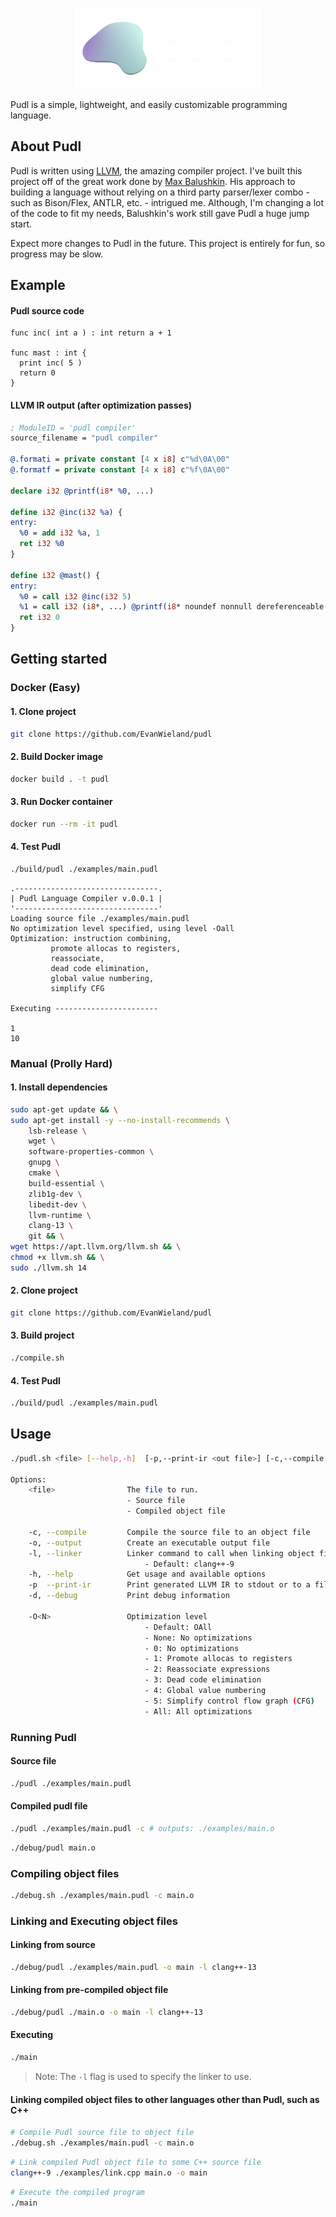 <p align="center">
<img width="300" src="https://github.com/EvanWieland/Pudl/blob/master/brand/pudl-logo-light.png?raw=true">
</p>

Pudl is a simple, lightweight, and easily customizable programming language.

## About Pudl

Pudl is written using [LLVM](http://llvm.org/), the amazing compiler project. I've built this project off of the
great work done by [Max Balushkin](https://github.com/NoxChimaera). His approach to building a language without
relying on a third party parser/lexer combo - such as Bison/Flex, ANTLR, etc. - intrigued me. Although, I'm changing a
lot of the code to fit my needs, Balushkin's work still gave Pudl a huge jump start.

Expect more changes to Pudl in the future. This project is entirely for fun, so progress may be slow.

## Example

#### Pudl source code

```pudl
func inc( int a ) : int return a + 1

func mast : int {
  print inc( 5 )
  return 0
}
```

#### LLVM IR output (after optimization passes)

```llvm
; ModuleID = 'pudl compiler'
source_filename = "pudl compiler"

@.formati = private constant [4 x i8] c"%d\0A\00"
@.formatf = private constant [4 x i8] c"%f\0A\00"

declare i32 @printf(i8* %0, ...)

define i32 @inc(i32 %a) {
entry:
  %0 = add i32 %a, 1
  ret i32 %0
}

define i32 @mast() {
entry:
  %0 = call i32 @inc(i32 5)
  %1 = call i32 (i8*, ...) @printf(i8* noundef nonnull dereferenceable(1) getelementptr inbounds ([4 x i8], [4 x i8]* @.formati, i64 0, i64 0), i32 %0)
  ret i32 0
}
```

## Getting started

### Docker (Easy)

#### 1. Clone project
```sh
git clone https://github.com/EvanWieland/pudl
```

#### 2. Build Docker image
```sh
docker build . -t pudl
```

#### 3. Run Docker container
```sh
docker run --rm -it pudl
```

#### 4. Test Pudl
```sh
./build/pudl ./examples/main.pudl
```

```
.--------------------------------.
| Pudl Language Compiler v.0.0.1 |
'--------------------------------'
Loading source file ./examples/main.pudl
No optimization level specified, using level -Oall
Optimization: instruction combining, 
         promote allocas to registers, 
         reassociate, 
         dead code elimination, 
         global value numbering, 
         simplify CFG

Executing -----------------------

1
10
```

### Manual (Prolly Hard)

#### 1. Install dependencies

```sh
sudo apt-get update && \
sudo apt-get install -y --no-install-recommends \
    lsb-release \
    wget \
    software-properties-common \
    gnupg \
    cmake \
    build-essential \
    zlib1g-dev \
    libedit-dev \
    llvm-runtime \
    clang-13 \
    git && \
wget https://apt.llvm.org/llvm.sh && \
chmod +x llvm.sh && \
sudo ./llvm.sh 14
```

#### 2. Clone project

```sh
git clone https://github.com/EvanWieland/pudl
```

#### 3. Build project

```sh
./compile.sh
```

#### 4. Test Pudl
```sh
./build/pudl ./examples/main.pudl
```

## Usage

```sh 
./pudl.sh <file> [--help,-h]  [-p,--print-ir <out file>] [-c,--compile <out file>] [-o, --output <out file>] [-O<N>] [-l,--linker <linker>]

Options:
    <file>                The file to run.
                          - Source file
                          - Compiled object file
                          
    -c, --compile         Compile the source file to an object file
    -o, --output          Create an executable output file
    -l, --linker          Linker command to call when linking object files.
                              - Default: clang++-9  
    -h, --help            Get usage and available options
    -p  --print-ir        Print generated LLVM IR to stdout or to a file
    -d, --debug           Print debug information

    -O<N>                 Optimization level
                              - Default: OAll
                              - None: No optimizations
                              - 0: No optimizations
                              - 1: Promote allocas to registers
                              - 2: Reassociate expressions
                              - 3: Dead code elimination
                              - 4: Global value numbering
                              - 5: Simplify control flow graph (CFG)
                              - All: All optimizations
```

### Running Pudl

#### Source file

```sh
./pudl ./examples/main.pudl
```

#### Compiled pudl file

```sh
./pudl ./examples/main.pudl -c # outputs: ./examples/main.o
```

```sh
./debug/pudl main.o 
```

### Compiling object files

```sh
./debug.sh ./examples/main.pudl -c main.o
```

### Linking and Executing object files

#### Linking from source

```sh
./debug/pudl ./examples/main.pudl -o main -l clang++-13
```

#### Linking from pre-compiled object file

```sh
./debug/pudl ./main.o -o main -l clang++-13
```

#### Executing

```sh
./main
```

> Note: The `-l` flag is used to specify the linker to use.

#### Linking compiled object files to other languages other than Pudl, such as C++

```sh
# Compile Pudl source file to object file
./debug.sh ./examples/main.pudl -c main.o
```

```sh
# Link compiled Pudl object file to some C++ source file
clang++-9 ./examples/link.cpp main.o -o main
```

```sh
# Execute the compiled program
./main
```
